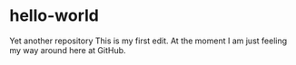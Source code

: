 # hello-world
Yet another repository
This is my first edit. At the moment I am just feeling my way around here at GitHub.
